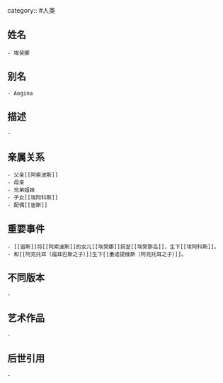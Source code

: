 category:: #人类
## 姓名
	- 埃癸娜
## 别名
	- Aegina
## 描述
	-
## 亲属关系
	- 父亲[[阿索波斯]]
	- 母亲
	- 兄弟姐妹
	- 子女[[埃阿科斯]]
	- 配偶[[宙斯]]
## 重要事件
	- [[宙斯]]将[[阿索波斯]]的女儿[[埃癸娜]]拐至[[埃癸那岛]]，生下[[埃阿科斯]]。
	- 和[[阿克托耳（福耳巴斯之子）]]生下[[墨诺提俄斯（阿克托耳之子）]]。
## 不同版本
	-
## 艺术作品
	-
## 后世引用
	-
